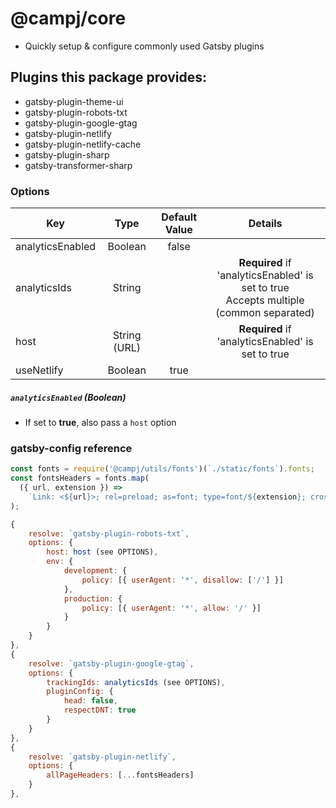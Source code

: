 # @campj/core

- Quickly setup & configure commonly used Gatsby plugins

## Plugins this package provides:

- gatsby-plugin-theme-ui
- gatsby-plugin-robots-txt
- gatsby-plugin-google-gtag
- gatsby-plugin-netlify
- gatsby-plugin-netlify-cache
- gatsby-plugin-sharp
- gatsby-transformer-sharp

### Options

| Key              |     Type     | Default Value |                                          Details                                           |
| ---------------- | :----------: | :-----------: | :----------------------------------------------------------------------------------------: |
| analyticsEnabled |   Boolean    |     false     |                                                                                            |
| analyticsIds     |    String    |               | **Required** if 'analyticsEnabled' is set to true <br> Accepts multiple (common separated) |
| host             | String (URL) |               |                     **Required** if 'analyticsEnabled' is set to true                      |
| useNetlify       |   Boolean    |     true      |                                                                                            |

##### <code>analyticsEnabled</code> (Boolean)

- If set to **true**, also pass a <code>host</code> option

### gatsby-config reference

```javascript
const fonts = require('@campj/utils/fonts')(`./static/fonts`).fonts;
const fontsHeaders = fonts.map(
  ({ url, extension }) =>
    `Link: <${url}>; rel=preload; as=font; type=font/${extension}; crossorigin=anonymous`
);

{
    resolve: `gatsby-plugin-robots-txt`,
    options: {
        host: host (see OPTIONS),
        env: {
            development: {
                policy: [{ userAgent: '*', disallow: ['/'] }]
            },
            production: {
                policy: [{ userAgent: '*', allow: '/' }]
            }
        }
    }
},
{
    resolve: `gatsby-plugin-google-gtag`,
    options: {
        trackingIds: analyticsIds (see OPTIONS),
        pluginConfig: {
            head: false,
            respectDNT: true
        }
    }
},
{
    resolve: `gatsby-plugin-netlify`,
    options: {
        allPageHeaders: [...fontsHeaders]
    }
},
```
